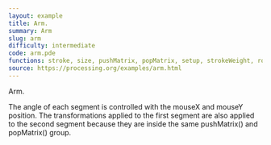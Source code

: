 ```yaml
---
layout: example
title: Arm.
summary: Arm
slug: arm
difficulty: intermediate
code: arm.pde
functions: stroke, size, pushMatrix, popMatrix, setup, strokeWeight, rotate, translate, draw, segment, float, line, background
source: https://processing.org/examples/arm.html
---
```


Arm. 

 The angle of each segment is controlled with the mouseX and mouseY position. The transformations applied to the first segment are also applied to the second segment because they are inside the same pushMatrix() and popMatrix() group.
